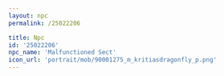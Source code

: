 ```yaml
---
layout: npc
permalink: /25022206

title: Npc
id: '25022206'
npc_name: 'Malfunctioned Sect'
icon_url: 'portrait/mob/90001275_m_kritiasdragonfly_p.png'
---
```

